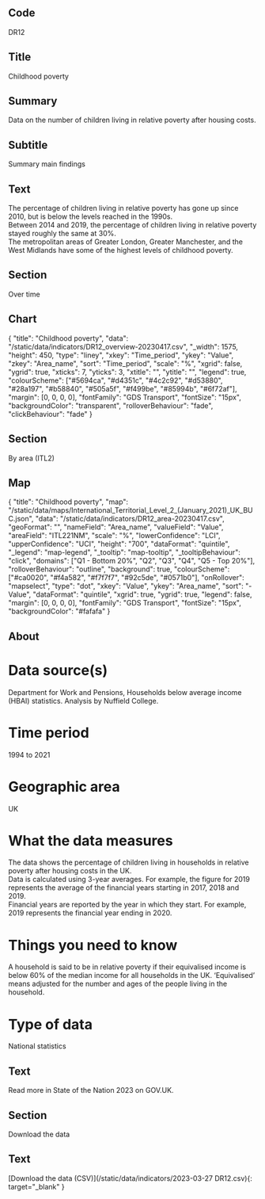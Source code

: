 ## Code
DR12

## Title
Childhood poverty

## Summary
Data on the number of children living in relative poverty after housing costs.

## Subtitle
Summary main findings

## Text
The percentage of children living in relative poverty has gone up since 2010, but is below the levels reached in the 1990s.<br>
Between 2014 and 2019, the percentage of children living in relative poverty stayed roughly the same at 30%.<br>
The metropolitan areas of Greater London, Greater Manchester, and the West Midlands have some of the highest levels of childhood poverty.

## Section
Over time

## Chart
{ "title": "Childhood poverty", "data": "/static/data/indicators/DR12_overview-20230417.csv", "_width": 1575, "height": 450, "type": "liney", "xkey": "Time_period", "ykey": "Value", "zkey": "Area_name", "sort": "Time_period", "scale": "%", "xgrid": false, "ygrid": true, "xticks": 7, "yticks": 3, "xtitle": "", "ytitle": "", "legend": true, "colourScheme": ["#5694ca", "#d4351c", "#4c2c92", "#d53880", "#28a197", "#b58840", "#505a5f", "#f499be", "#85994b", "#6f72af"], "margin": [0, 0, 0, 0], "fontFamily": "GDS Transport", "fontSize": "15px", "backgroundColor": "transparent", "rolloverBehaviour": "fade", "clickBehaviour": "fade" }

## Section
By area (ITL2)

## Map
{ "title": "Childhood poverty", "map": "/static/data/maps/International_Territorial_Level_2_(January_2021)_UK_BUC.json", "data": "/static/data/indicators/DR12_area-20230417.csv", "geoFormat": "", "nameField": "Area_name", "valueField": "Value", "areaField": "ITL221NM", "scale": "%", "lowerConfidence": "LCI", "upperConfidence": "UCI", "height": "700", "dataFormat": "quintile", "_legend": "map-legend", "_tooltip": "map-tooltip", "_tooltipBehaviour": "click", "domains": ["Q1 - Bottom 20%", "Q2", "Q3", "Q4", "Q5 - Top 20%"], "rolloverBehaviour": "outline", "background": true, "colourScheme": ["#ca0020", "#f4a582", "#f7f7f7", "#92c5de", "#0571b0"], "onRollover": "mapselect", "type": "dot", "xkey": "Value", "ykey": "Area_name", "sort": "-Value", "dataFormat": "quintile", "xgrid": true, "ygrid": true, "legend": false, "margin": [0, 0, 0, 0], "fontFamily": "GDS Transport", "fontSize": "15px", "backgroundColor": "#fafafa" }

## About
# Data source(s)
Department for Work and Pensions, Households below average income (HBAI) statistics. Analysis by Nuffield College.

# Time period
1994 to 2021

# Geographic area
UK

# What the data measures
The data shows the percentage of children living in households in relative poverty after housing costs in the UK.<br>
Data is calculated using 3-year averages. For example, the figure for 2019 represents the average of the financial years starting in 2017, 2018 and 2019.<br>
Financial years are reported by the year in which they start. For example, 2019 represents the financial year ending in 2020.

# Things you need to know
A household is said to be in relative poverty if their equivalised income is below 60% of the median income for all households in the UK. ‘Equivalised’ means adjusted for the number and ages of the people living in the household.

# Type of data
National statistics

## Text
Read more in State of the Nation 2023 on GOV.UK.

## Section
Download the data

## Text
[Download the data (CSV)](/static/data/indicators/2023-03-27 DR12.csv){: target="_blank" }
